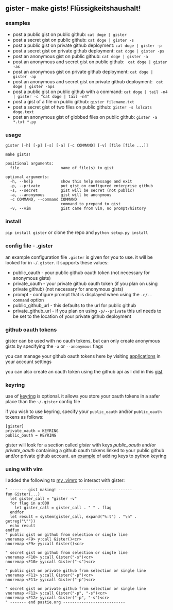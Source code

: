 ## gister - make gists! Flüssigkeitshaushalt!

### examples
* post a public gist on public github:
`cat doge | gister`
* post a secret gist on public github:
`cat doge | gister -s`
* post a public gist on private github deployment:
`cat doge | gister -p`
* post a secret gist on private github deployment:
`cat doge | gister -ps`
* post an anonymous gist on public github:
`cat doge | gister -a`
* post an anonymous and secret gist on public github:
` cat doge | gister -as`
* post an anonymous gist on private github deployment:
`cat doge | gister -ap`
* post an anonymous and secret gist on private github deployment:
` cat doge | gister -aps`
* post a public gist on public github with a command:
`cat doge | tail -n4 | gister -c "cat doge | tail -n4"`
* post a gist of a file on public github:
`gister filename.txt`
* post a secret gist of two files on public github:
`gister -s lolcats doge.text`
* post an anonymous gist of globbed files on public github:
`gister -a *.txt *.py`

### usage
    gister [-h] [-p] [-s] [-a] [-c COMMAND] [-v] [file [file ...]]

    make gists!

    positional arguments:
      file                  name of file(s) to gist

    optional arguments:
      -h, --help            show this help message and exit
      -p, --private         put gist on configured enterprise github
      -s, --secret          gist will be secret (not public)
      -a, --anonymous       gist will be anonymous
      -c COMMAND, --command COMMAND
                            command to prepend to gist
      -v, --vim             gist came from vim, no prompt/history

### install
`pip install gister` or clone the repo and `python setup.py install`

### config file - .gister
an example configuration file `.gister` is given for you to use. it will be looked for in `~/.gister`. it supports these values:

* public\_oauth - your public github oauth token (not necessary for anonymous gists)
* private\_oauth - your private github oauth token (if you plan on using private github) (not necessary for anonymous gists)
* prompt - configure prompt that is displayed when using the `-c/--command` option
* public\_github\_url - this defaults to the url for public github
* private\_github\_url - if you plan on using `-p/--private` this url needs to be set to the location of your private github deployment

### github oauth tokens
gister can be used with no oauth tokens, but can only create anonymous gists by specifying the `-a` or `--anonymous` flags

you can manage your github oauth tokens here by visiting [applications](https://github.com/settings/applications) in your account settings

you can also create an oauth token using the github api as I did in this [gist](http://gist.github.com/4482201)

### keyring
use of [keyring](http://pypi.python.org/pypi/keyring) is optional. it allows you store your oauth tokens in a safer place than the `~/.gister` config file

if you wish to use keyring, specify your `public_oauth` and/or `public_oauth` tokens as follows:
```
[gister]
private_oauth = KEYRING
public_oauth = KEYRING
```

gister will look for a section called *gister* with keys *public_oauth* and/or *private_oauth* containing a github oauth tokens linked to your public github and/or private github account. an [example](https://gist.github.com/4481060) of adding keys to python keyring

### using with vim
I added the following to [my .vimrc](http://github.com/tr3buchet/conf/blob/master/.vimrc) to interact with gister:

    " ------- gist making! --------------------------------
    fun Gister(...)
      let gister_call = "gister -v"
      for flag in a:000
        let gister_call = gister_call . " " . flag
      endfor
      let result = system(gister_call, expand("%:t") . "\n" . getreg("\""))
      echo result
    endfun
    " public gist on github from selection or single line
    vnoremap <F9> y:call Gister()<cr>
    nnoremap <F9> yy:call Gister()<cr>

    " secret gist on github from selection or single line
    vnoremap <F10> y:call Gister("-s")<cr>
    nnoremap <F10> yy:call Gister("-s")<cr>

    " public gist on private github from selection or single line
    vnoremap <F11> y:call Gister("-p")<cr>
    nnoremap <F11> yy:call Gister("-p")<cr>

    " secret gist on private github from selection or single line
    vnoremap <F12> y:call Gister("-p", "-s")<cr>
    nnoremap <F12> yy:call Gister("-p", "-s")<cr>
    " ------- end pastie.org ---------------------------
